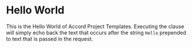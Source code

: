 # Hello World 

This is the Hello World of Accord Project Templates. Executing the clause will simply echo back the text that occurs after the string `Hello` prepended to text that is passed in the request.
